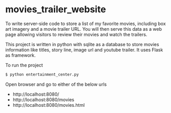 # movies_trailer_website

To write server-side code to store a list of my favorite movies, including box art imagery and a movie trailer URL. You will then serve this data as a web page allowing visitors to review their movies and watch the trailers.

This project is written in python with sqlite as a database to store movies information like titles, story line, image url and youtube trailer. It uses Flask as framework.

To run the project
```sh
$ python entertainment_center.py
```
Open browser and go to either of the below urls
- http://localhost:8080/
- http://localhost:8080/movies
- http://localhost:8080/movies.html
